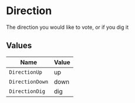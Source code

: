 # Direction

The direction you would like to vote, or if you dig it


## Values

| Name            | Value           |
| --------------- | --------------- |
| `DirectionUp`   | up              |
| `DirectionDown` | down            |
| `DirectionDig`  | dig             |